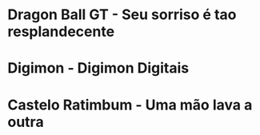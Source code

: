 # Dragon Ball GT - Seu sorriso é tao resplandecente
# Digimon - Digimon Digitais
# Castelo Ratimbum - Uma mão lava a outra
